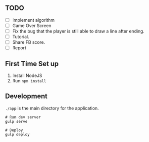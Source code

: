 
## TODO
- [ ] Implement algorithm
- [ ] Game Over Screen
- [ ] Fix the bug that the player is still able to draw a line after ending.
- [ ] Tutorial.
- [ ] Share FB score.
- [ ] Report

## First Time Set up
1. Install NodeJS
2. Run `npm install`

## Development
`./app` is the main directory for the application.

```
# Run dev server
gulp serve

# Deploy
gulp deploy
```

